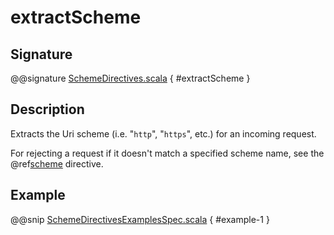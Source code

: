# extractScheme

## Signature

@@signature [SchemeDirectives.scala]($akka-http$/akka-http/src/main/scala/akka/http/scaladsl/server/directives/SchemeDirectives.scala) { #extractScheme }

## Description

Extracts the Uri scheme (i.e. "`http`", "`https`", etc.) for an incoming request.

For rejecting a request if it doesn't match a specified scheme name, see the @ref[scheme](scheme.md) directive.

## Example

@@snip [SchemeDirectivesExamplesSpec.scala]($test$/scala/docs/http/scaladsl/server/directives/SchemeDirectivesExamplesSpec.scala) { #example-1 }